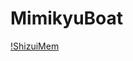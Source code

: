 # MimikyuBoat
[!ShizuiMem](https://cdn.discordapp.com/attachments/660904280068456468/839897153236893776/unknown.png)
